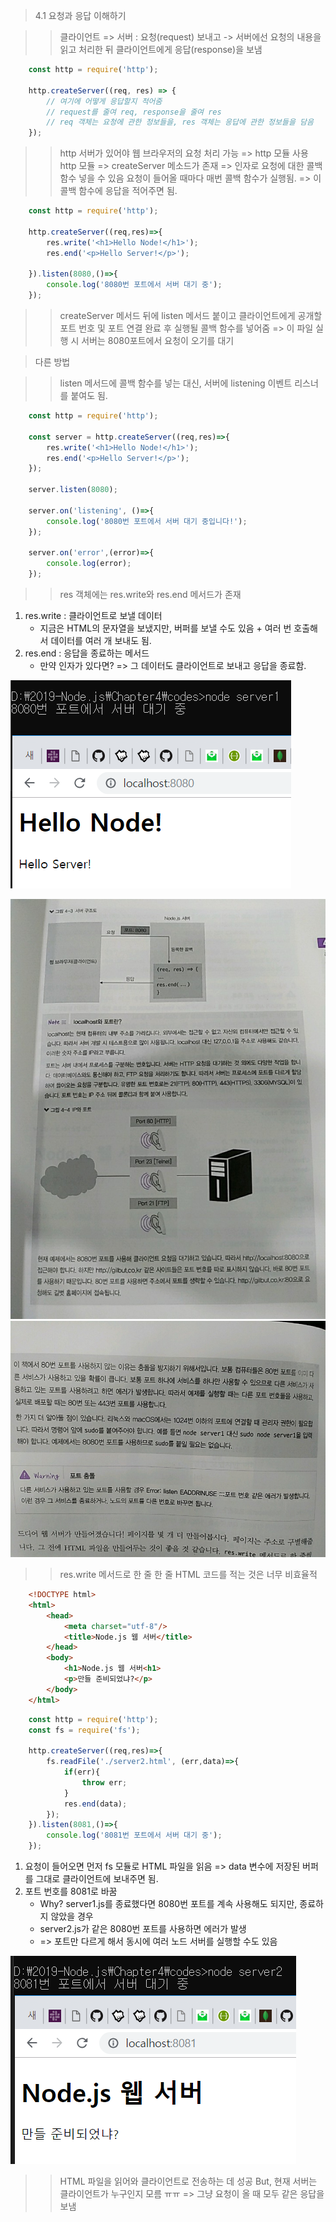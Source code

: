 > 4.1 요청과 응답 이해하기 

>> 클라이언트 => 서버 : 요청(request) 보내고 -> 서버에선 요청의 내용을 읽고 처리한 뒤 클라이언트에게 응답(response)을 보냄

```javascript
    const http = require('http');

    http.createServer((req, res) => {
        // 여기에 어떻게 응답할지 적어줌 
        // request를 줄여 req, response을 줄여 res
        // req 객체는 요청에 관한 정보들을, res 객체는 응답에 관한 정보들을 담음
    });
```

>> http 서버가 있어야 웹 브라우저의 요청 처리 가능 => http 모듈 사용 
>> http 모듈 => createServer 메소드가 존재 => 인자로 요청에 대한 콜백 함수 넣을 수 있음 
>> 요청이 들어올 때마다 매번 콜백 함수가 실행됨. => 이 콜백 함수에 응답을 적어주면 됨.

```javascript
    const http = require('http');

    http.createServer((req,res)=>{
        res.write('<h1>Hello Node!</h1>');
        res.end('<p>Hello Server!</p>');

    }).listen(8080,()=>{
        console.log('8080번 포트에서 서버 대기 중');
    });
```

>> createServer 메서드 뒤에 listen 메서드 붙이고 클라이언트에게 공개할 포트 번호 및 포트 연결 완료 후 실행될 콜백 함수를 넣어줌 
>> => 이 파일 실행 시 서버는 8080포트에서 요청이 오기를 대기

> 다른 방법

>> listen 메서드에 콜백 함수를 넣는 대신, 서버에 listening 이벤트 리스너를 붙여도 됨.

```javascript
    const http = require('http');

    const server = http.createServer((req,res)=>{
        res.write('<h1>Hello Node!</h1>');
        res.end('<p>Hello Server!</p>');    
    });

    server.listen(8080);

    server.on('listening', ()=>{
        console.log('8080번 포트에서 서버 대기 중입니다!');
    });

    server.on('error',(error)=>{
        console.log(error);
    });
```

>> res 객체에는 res.write와 res.end 메서드가 존재

1. res.write : 클라이언트로 보낼 데이터 
    * 지금은 HTML의 문자열을 보냈지만, 버퍼를 보낼 수도 있음 + 여러 번 호출해서 데이터를 여러 개 보내도 됨.
2. res.end : 응답을 종료하는 메서드 
    * 만약 인자가 있다면? => 그 데이터도 클라이언트로 보내고 응답을 종료함. 

![server1](./images/server1.PNG)

![localhost](./images/localhost.jpg)
![localhost2](./images/localhost2.jpg)

>> res.write 메서드로 한 줄 한 줄 HTML 코드를 적는 것은 너무 비효율적 

```html
    <!DOCTYPE html>
    <html>
        <head>
            <meta charset="utf-8"/>
            <title>Node.js 웹 서버</title>
        </head>
        <body>
            <h1>Node.js 웹 서버<h1>
            <p>만들 준비되었냐?</p>
        </body>    
    </html>
```

```javascript
    const http = require('http');
    const fs = require('fs');

    http.createServer((req,res)=>{
        fs.readFile('./server2.html', (err,data)=>{
            if(err){
                throw err;
            }
            res.end(data);
        });
    }).listen(8081,()=>{
        console.log('8081번 포트에서 서버 대기 중');
    });
```

1. 요청이 들어오면 먼저 fs 모듈로 HTML 파일을 읽음 => data 변수에 저장된 버퍼를 그대로 클라이언트에 보내주면 됨.
2. 포트 번호를 8081로 바꿈 
    * Why? server1.js를 종료했다면 8080번 포트를 계속 사용해도 되지만, 종료하지 않았을 경우 
    * server2.js가 같은 8080번 포트를 사용하면 에러가 발생 
    * => 포트만 다르게 해서 동시에 여러 노드 서버를 실행할 수도 있음

![server2.js](./images/server2.PNG)

>> HTML 파일을 읽어와 클라이언트로 전송하는 데 성공 
>> But, 현재 서버는 클라이언트가 누구인지 모름 ㅠㅠ => 그냥 요청이 올 때 모두 같은 응답을 보냄 